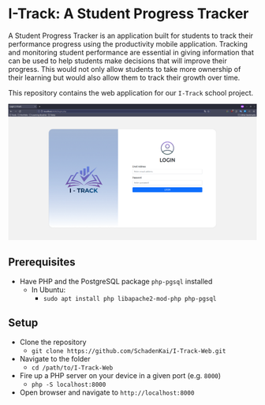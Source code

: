 # I-Track: A Student Progress Tracker

A Student Progress Tracker is an application built for students to track their performance progress using the productivity mobile application. Tracking and monitoring student performance are essential in giving information that can be used to help students make decisions that will improve their progress. This would not only allow students to take more ownership of their learning but would also allow them to track their growth over time.

This repository contains the web application for our `I-Track` school project.

![](docs/login.png)

## Prerequisites

- Have PHP and the PostgreSQL package `php-pgsql` installed 
  - In Ubuntu:
    - `sudo apt install php libapache2-mod-php php-pgsql`

## Setup

- Clone the repository
  - `git clone https://github.com/SchadenKai/I-Track-Web.git`
- Navigate to the folder
  - `cd /path/to/I-Track-Web`
- Fire up a PHP server on your device in a given port (e.g. `8000`)
  - `php -S localhost:8000`
- Open browser and navigate to `http://localhost:8000`

